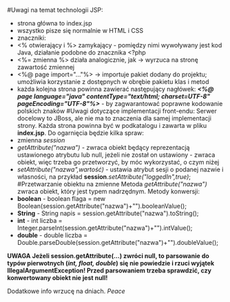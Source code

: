 #Uwagi na temat technologii JSP:
- strona główna to index.jsp
- wszystko pisze się normalnie w HTML i CSS
- znaczniki:
 - <% otwierający i %> zamykający - pomiędzy nimi wywoływany jest kod Java, działanie podobne do znacznika <?php
 - <%= zmienna %> działa analogicznie, jak <?php echo zmienna; ?> -> wyrzuca na stronę zawartość zmiennej
 - <%@ page import="..."%> -> importuje pakiet dodany do projektu; umożliwia korzystanie z dostępnych w obrębie pakietu klas i metod
- każda kolejna strona powinna zawierać następujący nagłówek: <b><i><%@ page language="java" contentType="text/html; charset=UTF-8" pageEncoding="UTF-8"%></i></b> - by zagwarantować poprawne kodowanie polskich znaków
#Uwagi dotyczące implementacji front-endu:
Serwer docelowy to JBoss, ale nie ma to znaczenia dla samej implementacji strony. Każda strona powinna być w podkatalogu i zawarta w pliku <b>index.jsp</b>. Do ogarnięcia będzie kilka spraw:
- zmienna <i>session</i>
 - <i>getAttribute("nazwa")</i> - zwraca obiekt będący reprezentacją ustawionego atrybutu lub null, jeżeli nie został on ustawiony - zwraca obiekt, więc trzeba go przetworzyć, by móc wykorzystać, o czym niżej
 - <i>setAttribute("nazwa",wartość)</i> - ustawia atrybut sesji o podanej nazwie i własności, na przykład <b>session</b>.<i>setAttribute("loggedIn",true)</i>;
#Przetwarzanie obiektu na zmienne
Metoda <i>getAttribute("nazwa")</i> zwraca obiekt, który jest typem nadrzędnym. Metody konwersji:
 - <b>boolean</b> - boolean flaga = new Boolean(session.getAttribute("nazwa")+"").booleanValue();
 - <b>String</b> - String napis = session.getAttribute("nazwa").toString();
 - <b>int</b> - int liczba = Integer.parseInt(session.getAttribute("nazwa")+"").intValue();
 - <b>double</b> - double liczba = Double.parseDouble(session.getAttribute("nazwa")+"").doubleValue();

**UWAGA**
**Jeżeli <b>session.getAttribute(...)</b> zwróci null, to parsowanie do typów pierwotnych (<i>int, float, double</i>) się nie powiedzie i rzuci wyjątek IllegalArgumentException! Przed parsowaniem trzeba sprawdzić, czy konwertowany obiekt nie jest <b>null</b>!**

Dodatkowe info wrzucę na dniach.
*Peace*
